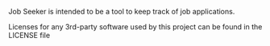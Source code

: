 Job Seeker is intended to be a tool to keep track of job applications.

Licenses for any 3rd-party software used by this project can be found in the LICENSE file
